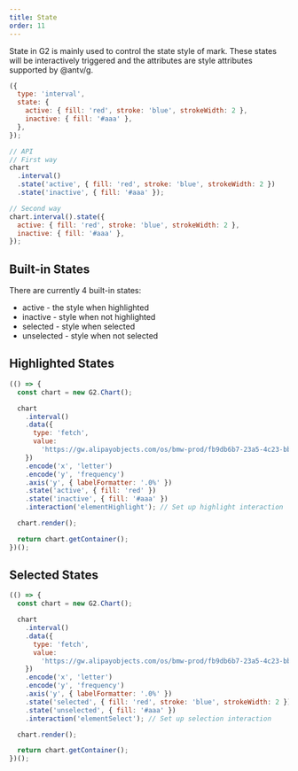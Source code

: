 ```yaml
---
title: State
order: 11
---
```


State in G2 is mainly used to control the state style of mark. These states will be interactively triggered and the attributes are style attributes supported by @antv/g.

```js
({
  type: 'interval',
  state: {
    active: { fill: 'red', stroke: 'blue', strokeWidth: 2 },
    inactive: { fill: '#aaa' },
  },
});
```

```js
// API
// First way
chart
  .interval()
  .state('active', { fill: 'red', stroke: 'blue', strokeWidth: 2 })
  .state('inactive', { fill: '#aaa' });

// Second way
chart.interval().state({
  active: { fill: 'red', stroke: 'blue', strokeWidth: 2 },
  inactive: { fill: '#aaa' },
});
```

## Built-in States

There are currently 4 built-in states:

- active - the style when highlighted
- inactive - style when not highlighted
- selected - style when selected
- unselected - style when not selected

## Highlighted States

```js | ob
(() => {
  const chart = new G2.Chart();

  chart
    .interval()
    .data({
      type: 'fetch',
      value:
        'https://gw.alipayobjects.com/os/bmw-prod/fb9db6b7-23a5-4c23-bbef-c54a55fee580.csv',
    })
    .encode('x', 'letter')
    .encode('y', 'frequency')
    .axis('y', { labelFormatter: '.0%' })
    .state('active', { fill: 'red' })
    .state('inactive', { fill: '#aaa' })
    .interaction('elementHighlight'); // Set up highlight interaction

  chart.render();

  return chart.getContainer();
})();
```

## Selected States

```js | ob
(() => {
  const chart = new G2.Chart();

  chart
    .interval()
    .data({
      type: 'fetch',
      value:
        'https://gw.alipayobjects.com/os/bmw-prod/fb9db6b7-23a5-4c23-bbef-c54a55fee580.csv',
    })
    .encode('x', 'letter')
    .encode('y', 'frequency')
    .axis('y', { labelFormatter: '.0%' })
    .state('selected', { fill: 'red', stroke: 'blue', strokeWidth: 2 })
    .state('unselected', { fill: '#aaa' })
    .interaction('elementSelect'); // Set up selection interaction

  chart.render();

  return chart.getContainer();
})();
```
